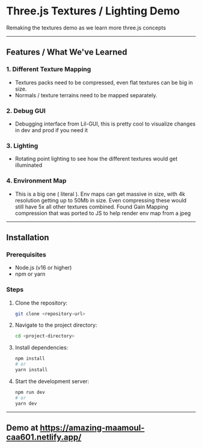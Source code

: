 # Three.js Textures / Lighting Demo

Remaking the textures demo as we learn more three.js concepts

---

## Features / What We've Learned

### 1. **Different Texture Mapping**

- Textures packs need to be compressed, even flat textures can be big in size.
- Normals / texture terrains need to be mapped separately.

### 2. **Debug GUI**

- Debugging interface from Lil-GUI, this is pretty cool to visualize changes in dev and prod if you need it

### 3. **Lighting**

- Rotating point lighting to see how the different textures would get illuminated

### 4. **Environment Map**

- This is a big one ( literal ). Env maps can get massive in size, with 4k resolution getting up to 50Mb in size.
  Even compressing these would still have 5x all other textures combined.
  Found Gain Mapping compression that was ported to JS to help render env map from a jpeg

---

## Installation

### Prerequisites

- Node.js (v16 or higher)
- npm or yarn

### Steps

1. Clone the repository:

   ```bash
   git clone <repository-url>
   ```

2. Navigate to the project directory:

   ```bash
   cd <project-directory>
   ```

3. Install dependencies:

   ```bash
   npm install
   # or
   yarn install
   ```

4. Start the development server:

   ```bash
   npm run dev
   # or
   yarn dev
   ```

---

## Demo at https://amazing-maamoul-caa601.netlify.app/
